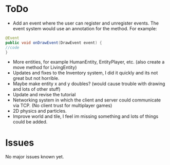 # ToDo
- Add an event where the user can register and unregister events. 
The event system would use an annotation for the method.
For example:

```java
@Event
public void onDrawEvent(DrawEvent event) {
//code
}
```

- More entities, for example HumanEntity, EntityPlayer, etc. (also create a move method for LivingEntity)
- Updates and fixes to the Inventory system, I did it quickly and its not great but not horrible.
- Maybe make entity x and y doubles? (would cause trouble with drawing and lots of other stuff)
- Update and revise the tutorial
- Networking system in which the client and server could communicate via TCP. (No client trust for multiplayer games)
- 2D physics and particles.
- Improve world and tile, I feel im missing something and lots of things could be added.

# Issues
No major issues known yet.
